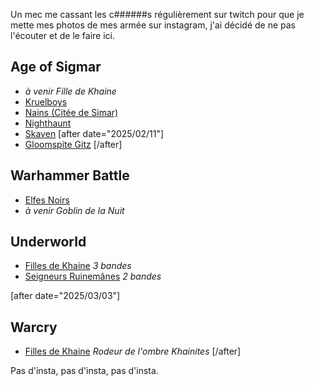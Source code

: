 
Un mec me cassant les c######s régulièrement sur twitch pour que je mette mes photos de mes armée sur instagram, j'ai décidé de ne pas l'écouter et de le faire ici.

## Age of Sigmar

- _à venir Fille de Khaine_
- [Kruelboys](2024/kruelboyz-dominion.html)
- [Nains (Citée de Simar)](2024/armee-naine-cos.html)
- [Nighthaunt](2023/armee-nighthaunt.html)
- [Skaven](2023/armee-skaven.html)
[after date="2025/02/11"]
- [Gloomspite Gitz](2025/armee-gloomspite-gitz/html)
[/after]

## Warhammer Battle

- [Elfes Noirs](2024/armee-elfes-noirs.html)
- _à venir Goblin de la Nuit_

## Underworld

- [Filles de Khaine](2024/underworld-dok.html) _3 bandes_
- [Seigneurs Ruinemânes](2024/underworld-soulblight.html) _2 bandes_

[after date="2025/03/03"]
## Warcry

- [Filles de Khaine](2025/warcry-dok.html) _Rodeur de l'ombre Khainites_
[/after]

Pas d'insta, pas d'insta, pas d'insta.
